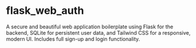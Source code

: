 # flask_web_auth
A secure and beautiful web application boilerplate using Flask for the backend, SQLite for persistent user data, and Tailwind CSS for a responsive, modern UI. Includes full sign-up and login functionality.
